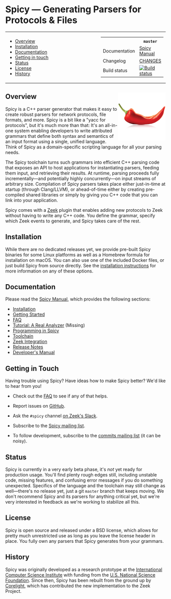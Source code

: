 # Spicy — Generating Parsers for Protocols & Files

<table><tr>

<td width="66%">
<ul>
<li><a href="#overview-">Overview</a></li>
<li><a href="#installation">Installation</a></li>
<li><a href="#documentation">Documentation</a></li>
<li><a href="#getting-in-touch">Getting in touch</a></li>
<li><a href="#status">Status</a></li>
<li><a href="#license">License</a></li>
<li><a href="#history">History</a></li>
</ul>
</td>

<td>
<table>
<tr><th></th>                 <th> <code>master</code> </th> </tr>
<tr><td> Documentation </td>  <td> <a href="https://docs.zeek.org/projects/spicy">Spicy Manual</a> </td></tr>
<tr><td> Changelog </td>      <td> <a href="/CHANGES">CHANGES </a> </td></tr>
<tr><td> Build status </td>   <td> <a href="https://cirrus-ci.com/github/zeek/spicy/master"><img src="https://api.cirrus-ci.com/github/zeek/spicy.svg" alt="Build status"> </a> </td></tr>
</table>
</td>

</table>

## Overview <img src='doc/_static/spicy-logo-square.png' align="right" width="150" />

Spicy is a C++ parser generator that makes it easy to create robust
parsers for network protocols, file formats, and more. Spicy is a bit
like a "yacc for protocols", but it's much more than that: It's an
all-in-one system enabling developers to write attributed grammars
that define both syntax and semantics of an input format using a
single, unified language. Think of Spicy as a domain-specific
scripting language for all your parsing needs.

The Spicy toolchain turns such grammars into efficient C++ parsing
code that exposes an API to host applications for instantiating
parsers, feeding them input, and retrieving their results. At runtime,
parsing proceeds fully incrementally—and potentially highly
concurrently—on input streams of arbitrary size. Compilation of Spicy
parsers takes place either just-in-time at startup (through
Clang/LLVM), or ahead-of-time either by creating pre-compiled shared
libraries or simply by giving you C++ code that you can link into your
application.

Spicy comes with a [Zeek](https://www.zeek.org>) plugin that enables
adding new protocols to Zeek without having to write any C++ code. You
define the grammar, specify which Zeek events to generate, and Spicy
takes care of the rest.


## Installation

While there are no dedicated releases yet, we provide pre-built Spicy
binaries for some Linux platforms as well as a Homebrew formula for
installation on macOS. You can also use one of the included Docker
files, or just build Spicy from source directly. See the [installation
instructions](https://docs.zeek.org/projects/spicy/installation.html)
for more information on any of these options.

## Documentation

Please read the [Spicy Manual](https://docs.zeek.org/projects/spicy),
which provides the following sections:

* [Installation](https://docs.zeek.org/projects/spicy/en/latest/installation.html)
* [Getting Started](https://docs.zeek.org/projects/spicy/en/latest/getting-started.html)
* [FAQ](https://docs.zeek.org/projects/spicy/en/latest/faq.html)
* [Tutorial: A Real Analyzer](https://docs.zeek.org/projects/spicy/en/latest/tutorial/index.html) (Missing)
* [Programming in Spicy](https://docs.zeek.org/projects/spicy/en/latest/programming/index.html)
* [Toolchain](https://docs.zeek.org/projects/spicy/en/latest/toolchain.html)
* [Zeek Integration](https://docs.zeek.org/projects/spicy/en/latest/zeek.html)
* [Release Notes](https://docs.zeek.org/projects/spicy/en/latest/release-notes.html)
* [Developer's Manual](https://docs.zeek.org/projects/spicy/en/latest/development/index.html)


## Getting in Touch

Having trouble using Spicy? Have ideas how to make Spicy better? We'd
like to hear from you!

- Check out the [FAQ](http://docs.zeek.org/projects/spicy) to see if any of that helps.

- Report issues on [GitHub](https://github.com/zeek/spicy/issues).

- Ask the `#spicy` channel [on Zeek's Slack](https://zeekorg.slack.com).

- Subscribe to the [Spicy mailing list](http://mailman.icsi.berkeley.edu/mailman/spicy).

- To follow development, subscribe to the [commits mailing
  list](http://mailman.icsi.berkeley.edu/mailman/spicy-commits) (it can
  be noisy).


## Status

Spicy is currently in a very early beta phase, it's *not* yet ready
for production usage. You'll find plenty rough edges still, including
unstable code, missing features, and confusing error messages if you
do something unexpected. Specifics of the language and the toolchain
may still change as well—there's no release yet, just a git `master`
branch that keeps moving. We don't recommend Spicy and its parsers for
anything critical yet, but we're very interested in feedback as we're
working to stabilize all this.


## License

Spicy is open source and released under a BSD license, which allows
for pretty much unrestricted use as long as you leave the license
header in place. You fully own any parsers that Spicy generates from
your grammars.


## History

Spicy was originally developed as a research prototype at the
[International Computer Science Institute](http://www.icsi.berkeley.edu)
with funding from the [U.S. National Science Foundation](https://www.nsf.gov).
Since then, Spicy has been rebuilt from the ground up by
[Corelight](https://www.corelight.com), which has contributed the new
implementation to the Zeek Project.
